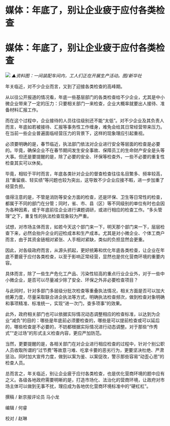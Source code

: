 # 媒体：年底了，别让企业疲于应付各类检查

# 媒体：年底了，别让企业疲于应付各类检查

![](https://inews.gtimg.com/om_bt/Og8cxnIjdiQTOdczHQSRv94thn69eM0q_Zj2iBoMOGgEsAA/1000)
_▲资料图：一间装配车间内，工人们正在开展生产活动。图/新华社_

年关临近，对不少企业而言，又到了迎接各类检查的高峰期。

从以往公开报道的情况看，年底一些基层部门的各类检查给不少企业，尤其是中小微企业带来了一定的压力：只要相关部门一来检查，企业大概率就要出人接待、准备材料汇报工作。

而在这个过程中，企业接待的人员往往级别还不能“太低”。对不少企业及其负责人而言，年底如若被接待、汇报等事务性工作缠身，难免会给其日常经营带来压力。在当前一些企业普遍面临经营压力的背景下，这样的现象理应引起重视。

必须要明确的是，春节临近，执法部门依法对企业进行安全等层面的检查是必要的。毕竟，确保企业不在春节期间发生安全事故、保障员工的生命财产安全是头等大事。但还是要提醒的是，除了必要的安全、环保等检查外，一些不必要的重复性检查其实可以休矣。

毕竟，相较于平时而言，年底各类针对企业的督查检查往往名目繁多、频率较高，且“重留痕、轻实绩”等问题也较为突出，这导致不少企业应接不暇，进一步加重了经营负担。

值得注意的是，不管是消防等安全方面的检查，还是环保、卫生等日常性的检查，都属于不同的部门在分管；同时，省、市、县（区）等不同级别的单位有时也会因为各种因素，或于年底前往企业进行课题调研，或进行相应的检查工作。“多头管理”之下，重复性的执法检查现象较为严重。

试想，对市场主体而言，如若今天这个部门来一下，明天那个部门来一下，层层检查下来，必然会抬升企业的迎检成本和生产成本。尤其是对小微企业、个体工商户而言，由于其资金链相对紧张、人手相对紧缺，类似的负担显然会更重。

因此，对各级政府而言，从源头抓起，更好统筹和优化年底各类检查，让企业在年底不要疲于应付各类检查，以至于影响正常经营，显然也是优化营商环境的重要内容。

具体而言，除了一些生产危化工产品、污染性较高的重点行业企业外，对于一些中小微企业，是否可以尽量减少除了安全、环保之外非必要检查项目？

与此同时，针对多部门多层级分批次检查等重叠执法情况，相关方面是否可以加大统筹力度，尽量采取联合进企执法等方式，明确执法检查频次，做到检查对象明确和事项精准、标准统一，实现“进一次门，查多项事”的效果。

此外，政府相关部门也可以依据实际情况动态调整相应的检查标准，以达到为企业“减负”的目的：哪些是年底前必须要检查的，哪些是可以提前检查或可以延后的，哪些检查是不必要的，不妨都根据实际情况进行动态调整。对于那些“作秀式”“走过场”的形式主义检查内容，更应严加防范。

当然，更要提醒的是，各相关部门在对企业进行相应检查的过程中，针对个别公职人员收取所谓的“过节费”等故意刁难、吃拿卡要的恶劣行为，更要坚决杜绝、严肃惩治。同时加大宣传力度，做到以案为鉴、以案促改，警示那些容易“动歪心思”的检查人员。

总而言之，年关临近，别让企业疲于应付各类检查，也是优化营商环境的题中应有之义。各级各地政府需要明晰的是，打造市场化、法治化的营商环境，让政府对市场主体可以做到无事不扰，理应成为各地优化营商环境标准中的“硬杠杠”。

撰稿 / 新京报评论员 马小龙

编辑 / 何睿

校对 / 赵琳

